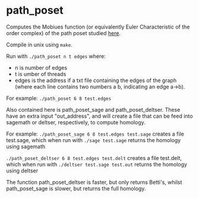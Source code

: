 # path_poset

Computes the Mobiues function (or equivalently Euler Characteristic of the order complex) of the path poset studied [here](https://arxiv.org/abs/2110.11206).

Compile in unix using `make`.

Run with `./path_poset n t edges`
where:
* n is number of edges
* t is umber of threads
* edges is the address if a txt file containing the edges of the graph (where each line contains two numbers a b, indicating an edge a->b).

For example: 
`./path_poset 6 8 test.edges`

Also contained here is path_poset_sage and path_poset_deltser. These have an extra input "out_address", and will create a file that can be feed into sagemath or deltser, respectively, to compute homology.

For example:
`./path_poset_sage 6 8 test.edges test.sage`
creates a file test.sage, which when run with
`./sage test.sage`
returns the homology using sagemath

`./path_poset_deltser 6 8 test.edges test.delt`
creates a file test.delt, which when run with
`./deltser test.sage test.out`
returns the homology using deltser

The function path_poset_deltser is faster, but only returns Betti's, whilst path_poset_sage is slower, but returns the full homology.
